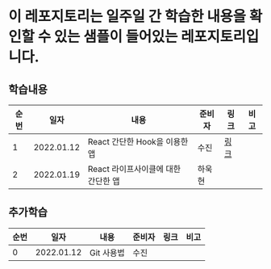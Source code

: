 # 이 레포지토리는 일주일 간 학습한 내용을 확인할 수 있는 샘플이 들어있는 레포지토리입니다.

## 학습내용

| 순번 | 일자       | 내용                                | 준비자 | 링크                    | 비고 |
| ---- | ---------- | ----------------------------------- | ------ | ----------------------- | ---- |
| 1    | 2022.01.12 | React 간단한 Hook을 이용한 앱       | 수진   | [링크](./hook-example/) |      |
| 2    | 2022.01.19 | React 라이프사이클에 대한 간단한 앱 | 하욱현 |                         |      |


## 추가학습

| 순번 | 일자       | 내용       | 준비자 | 링크 | 비고 |
| ---- | ---------- | ---------- | ------ | ---- | ---- |
| 0    | 2022.01.12 | Git 사용법 | 수진   |      |      |
